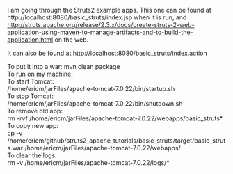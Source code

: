 I am going through the Struts2 example apps.
This one can be found at http://localhost:8080/basic_struts/index.jsp when it is run, and http://struts.apache.org/release/2.3.x/docs/create-struts-2-web-application-using-maven-to-manage-artifacts-and-to-build-the-application.html on the web.    

It can also be found at http://localhost:8080/basic_struts/index.action   

To put it into a war: mvn clean package    
To run on my machine:  
To start Tomcat:   
/home/ericm/jarFiles/apache-tomcat-7.0.22/bin/startup.sh   
To stop Tomcat:    
/home/ericm/jarFiles/apache-tomcat-7.0.22/bin/shutdown.sh   
To remove old app:     
rm -rvf /home/ericm/jarFiles/apache-tomcat-7.0.22/webapps/basic_struts*   
To copy new app:   
cp -v /home/ericm/github/struts2_apache_tutorials/basic_struts/target/basic_struts.war /home/ericm/jarFiles/apache-tomcat-7.0.22/webapps/  
To clear the logs:    
rm -v /home/ericm/jarFiles/apache-tomcat-7.0.22/logs/*    
